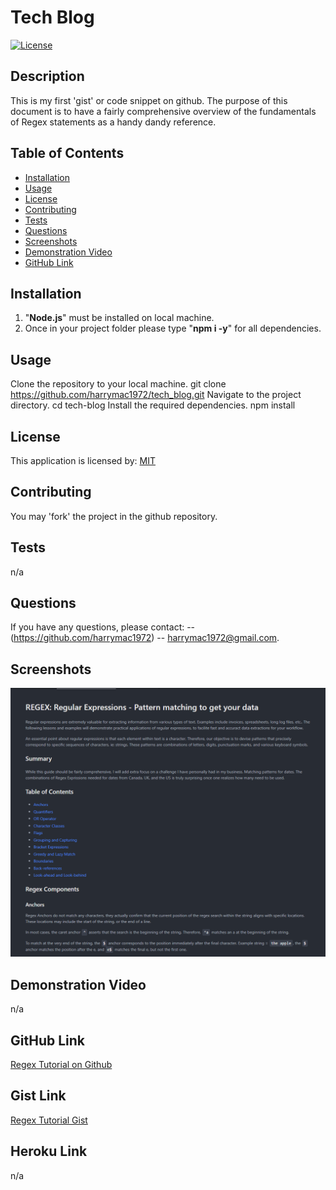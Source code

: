 
# Tech Blog
[![License](https://img.shields.io/badge/License-MIT-blue.svg)](https://opensource.org/licenses/MIT)

## Description

This is my first 'gist' or code snippet on github.  The purpose of this document is to have a fairly comprehensive overview of the fundamentals of Regex statements as a handy dandy reference.

## Table of Contents
- [Installation](#installation)
- [Usage](#usage)
- [License](#license)
- [Contributing](#contributing)
- [Tests](#tests)
- [Questions](#questions)
- [Screenshots](#screenshots)
- [Demonstration Video](#video)
- [GitHub Link](#github-link)

## Installation
1. "**Node.js**" must be installed on local machine.
2. Once in your project folder please type "**npm i -y**" for all dependencies.

## Usage
Clone the repository to your local machine.
git clone https://github.com/harrymac1972/tech_blog.git
Navigate to the project directory.
cd tech-blog
Install the required dependencies.
npm install


## License
This application is licensed by: [MIT](https://opensource.org/licenses/MIT)

## Contributing
You may 'fork' the project in the github repository.

## Tests
n/a

## Questions
If you have any questions, please contact:
-- (https://github.com/harrymac1972)
-- harrymac1972@gmail.com.

## Screenshots
![Screenshot_1](./imgs/screen_shot.png)

## Demonstration Video
n/a

## GitHub Link
<a href="https://github.com/harrymac1972/regex_tut">Regex Tutorial on Github</a>

## Gist Link
<a href="https://gist.github.com/harrymac1972/68547d89650fc2de8156b2a4093f825c">Regex Tutorial Gist</a>


## Heroku Link
n/a